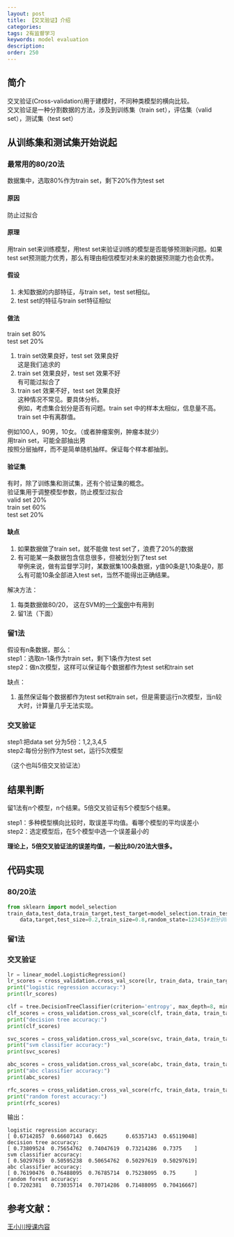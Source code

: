 ```yaml
---
layout: post
title: 【交叉验证】介绍
categories:
tags: 2有监督学习
keywords: model evaluation
description:
order: 250
---
```


## 简介
交叉验证(Cross-validation)用于建模时，不同种类模型的横向比较。  
交叉验证是一种分割数据的方法，涉及到训练集（train set），评估集（valid set），测试集（test set）  

## 从训练集和测试集开始说起

### 最常用的80/20法
数据集中，选取80%作为train set，剩下20%作为test set  


#### 原因

防止过拟合

#### 原理

用train set来训练模型，用test set来验证训练的模型是否能够预测新问题。如果test set预测能力优秀，那么有理由相信模型对未来的数据预测能力也会优秀。  

#### 假设

1. 未知数据的内部特征，与train set，test set相似。  
2. test set的特征与train set特征相似  

#### 做法
train set  80%  
test set  20%  


1. train set效果良好，test set 效果良好  
这是我们追求的
2. train set 效果良好，test set 效果不好  
有可能过拟合了
3. train set 效果不好，test set 效果良好  
这种情况不常见。要具体分析。  
例如，考虑集合划分是否有问题。train set 中的样本太相似，信息量不高。train set 中有离群值。    


例如100人，90男，10女。（或者肿瘤案例，肿瘤本就少）  
用train set，可能全部抽出男  
按照分层抽样，而不是简单随机抽样。保证每个样本都抽到。  


#### 验证集
有时，除了训练集和测试集，还有个验证集的概念。  
验证集用于调整模型参数，防止模型过拟合  
valid set  20%   
train set 60%    
test set 20%   



#### 缺点  

1. 如果数据做了train set，就不能做 test set了，浪费了20%的数据
2. 有可能某一条数据包含信息很多，但被划分到了test set  
举例来说，做有监督学习时，某数据集100条数据，y值90条是1,10条是0，那么有可能10条全部进入test set，当然不能得出正确结果。

解决方法：
1. 每类数据做80/20， 这在SVM的[一个案例](http://www.guofei.site/2017/09/28/svm.html#title12)中有用到
2. 留1法（下面）

### 留1法

假设有n条数据，那么：  
step1：选取n-1条作为train set，剩下1条作为test set  
step2：做n次模型，这样可以保证每个数据都作为test set和train set  

缺点：
1. 虽然保证每个数据都作为test set和train set，但是需要运行n次模型，当n较大时，计算量几乎无法实现。  

### 交叉验证

step1:把data set 分为5份：1,2,3,4,5  
step2:每份分别作为test set，运行5次模型  

（这个也叫5倍交叉验证法）  

## 结果判断

留1法有n个模型，n个结果。5倍交叉验证有5个模型5个结果。  

step1：多种模型横向比较时，取误差平均值。看哪个模型的平均误差小  
step2：选定模型后，在5个模型中选一个误差最小的  

**理论上，5倍交叉验证法的误差均值，一般比80/20法大很多。**   


## 代码实现

### 80/20法

```py
from sklearn import model_selection
train_data,test_data,train_target,test_target=model_selection.train_test_split(
    data,target,test_size=0.2,train_size=0.8,random_state=12345)#划分训练集和测试集
```

### 留1法


### 交叉验证
```py
lr = linear_model.LogisticRegression()
lr_scores = cross_validation.cross_val_score(lr, train_data, train_target, cv=5)#cv=5:5倍交叉验证
print("logistic regression accuracy:")
print(lr_scores)

clf = tree.DecisionTreeClassifier(criterion='entropy', max_depth=8, min_samples_split=5)
clf_scores = cross_validation.cross_val_score(clf, train_data, train_target, cv=5)
print("decision tree accuracy:")
print(clf_scores)

svc_scores = cross_validation.cross_val_score(svc, train_data, train_target, cv=5)
print("svm classifier accuracy:")
print(svc_scores)

abc_scores = cross_validation.cross_val_score(abc, train_data, train_target, cv=5)
print("abc classifier accuracy:")
print(abc_scores)

rfc_scores = cross_validation.cross_val_score(rfc, train_data, train_target, cv=5)
print("random forest accuracy:")
print(rfc_scores)
```

输出：  

```
logistic regression accuracy:
[ 0.67142857  0.66607143  0.6625      0.65357143  0.65119048]
decision tree accuracy:
[ 0.73809524  0.75654762  0.74047619  0.73214286  0.7375    ]
svm classifier accuracy:
[ 0.50297619  0.50595238  0.50654762  0.50297619  0.50297619]
abc classifier accuracy:
[ 0.76190476  0.76488095  0.76785714  0.75238095  0.75      ]
random forest accuracy:
[ 0.7202381   0.73035714  0.70714286  0.71488095  0.70416667]
```


## 参考文献：

[王小川授课内容](https://weibo.com/hgsz2003)  
